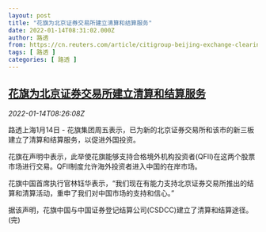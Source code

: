 ```yaml
---
layout: post
title: "花旗为北京证券交易所建立清算和结算服务"
date: 2022-01-14T08:31:02.000Z
author: 路透
from: https://cn.reuters.com/article/citigroup-beijing-exchange-clearing-0114-idCNKBS2JO0NJ
tags: [ 路透 ]
categories: [ 路透 ]
---
```

<!--1642149062000-->
[花旗为北京证券交易所建立清算和结算服务](https://cn.reuters.com/article/citigroup-beijing-exchange-clearing-0114-idCNKBS2JO0NJ)
------

<div>
<div><i>2022-01-14T08:26:08Z</i></div><p>路透上海1月14日 - 花旗集团周五表示，已为新的北京证券交易所和该市的新三板建立了清算和结算服务，以促进外国投资。</p><p>花旗在声明中表示，此举使花旗能够支持合格境外机构投资者(QFII)在这两个股票市场进行交易。QFII制度允许海外投资者进入中国的在岸市场。</p><p>花旗中国首席执行官林钰华表示，“我们现在有能力支持北京证券交易所推出的结算和清算活动，重申了我们对中国市场的支持和信心。”</p><p>据该声明，花旗中国与中国证券登记结算公司(CSDCC)建立了清算和结算途径。(完)</p>
</div>
